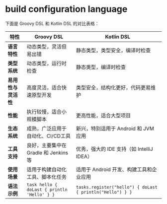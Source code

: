 # build configuration language

下面是 Groovy DSL 和 Kotlin DSL 的对比表格：

| 特性          | Groovy DSL                                  | Kotlin DSL                                                |
| ----------- | ------------------------------------------- | --------------------------------------------------------- |
| **语言特性**    | 动态类型，灵活但易出错                                 | 静态类型，类型安全，编译时检查                                           |
| **类型系统**    | 动态类型，运行时检查                                  | 静态类型，编译时检查                                                |
| **易用性与灵活性** | 高度灵活，适合快速原型开发                               | 类型安全，结构化更好，代码更易维护                                         |
| **性能**      | 执行较慢，适合小规模脚本                                | 更高性能，适合大型项目                                               |
| **生态系统**    | 成熟，广泛应用于自动化、CI/CD工具                         | 新兴，特别适用于 Android 和 JVM 应用                                 |
| **工具支持**    | 良好，主要集中在 Gradle 和 Jenkins 等                 | 优秀，强大的 IDE 支持（如 IntelliJ IDEA）                            |
| **使用场景**    | 适用于构建自动化工具、脚本化任务                            | 适用于 Android 开发、构建工具和企业应用                                  |
| **语法示例**    | `task hello { doLast { println 'Hello' } }` | `tasks.register("hello") { doLast { println("Hello") } }` |

